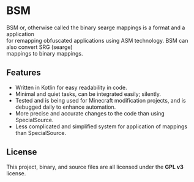 # BSM
BSM or, otherwise called the binary searge mappings is a format and a application </br>
for remapping obfuscated applications using ASM technology. BSM can also convert SRG (searge) </br>
mappings to binary mappings.

## Features

- Written in Kotlin for easy readability in code.
- Minimal and quiet tasks, can be integrated easily; silently.
- Tested and is being used for Minecraft modification projects, and is debugged daily to enhance automation.
- More precise and accurate changes to the code than using SpecialSource.
- Less complicated and simplified system for application of mappings than SpecialSource.

## License
This project, binary, and source files are all licensed under the **GPL v3** license.